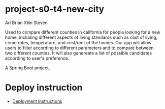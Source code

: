 # project-s0-t4-new-city

Ari	Brian	Xilin	Steven

Used to compare different counties in california for people looking for a new home, including different aspects of living standards such as cost of living, crime rates, temperature, and cost/rent of the homes. Our app will allow users to filter according to different parameters and to compare between two different counties. It will also genereate a list of possible candidates according to user's preference. 

A Spring Boot project. 


# Deploy instruction

* [Deployment Instructions](./docs/DEPLOY.md)



